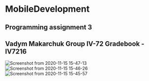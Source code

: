 # MobileDevelopment

## Programming assignment 3

## Vadym Makarchuk Group IV-72 Gradebook - IV7216

![Screenshot from 2020-11-15 15-47-13](https://user-images.githubusercontent.com/54179696/99186926-4bf8c080-275c-11eb-832c-85abb3472ed5.png)
![Screenshot from 2020-11-15 15-46-26](https://user-images.githubusercontent.com/54179696/99186938-659a0800-275c-11eb-820a-8e90874e3f10.png)
![Screenshot from 2020-11-15 15-45-57](https://user-images.githubusercontent.com/54179696/99186948-70549d00-275c-11eb-9cc5-03c1a5f5a1c6.png)

